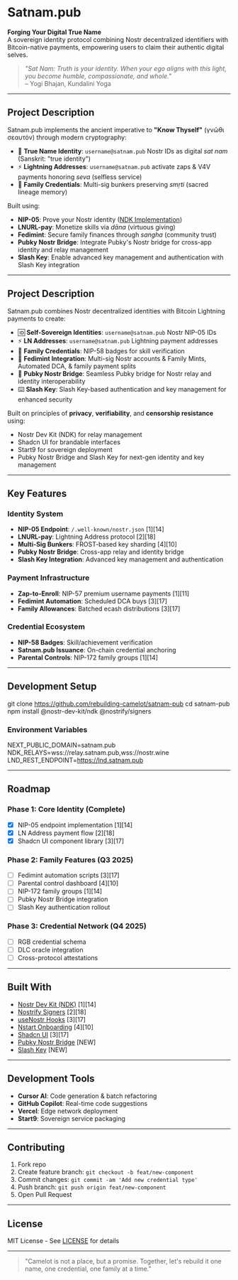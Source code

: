# Satnam.pub

**Forging Your Digital True Name**  
A sovereign identity protocol combining Nostr decentralized identifiers with Bitcoin-native payments, empowering users to claim their authentic digital selves.

> *"Sat Nam: Truth is your identity. When your ego aligns with this light, you become humble, compassionate, and whole."*  
> – Yogi Bhajan, Kundalini Yoga

---

## Project Description
Satnam.pub implements the ancient imperative to **"Know Thyself"** (γνῶθι σεαυτόν) through modern cryptography:
- 🧿 **True Name Identity**: `username@satnam.pub` Nostr IDs as digital *sat nam* (Sanskrit: "true identity")
- ⚡ **Lightning Addresses**: `username@satnam.pub` activate zaps & V4V payments honoring *seva* (selfless service)
- 🔐 **Family Credentials**: Multi-sig bunkers preserving *smṛti* (sacred lineage memory)

Built using:
- **NIP-05**: Prove your Nostr identity ([NDK Implementation](https://github.com/nostr-dev-kit/ndk))
- **LNURL-pay**: Monetize skills via *dāna* (virtuous giving)
- **Fedimint**: Secure family finances through *sangha* (community trust)
- **Pubky Nostr Bridge**: Integrate Pubky's Nostr bridge for cross-app identity and relay management
- **Slash Key**: Enable advanced key management and authentication with Slash Key integration

---

## Project Description
Satnam.pub combines Nostr decentralized identities with Bitcoin Lightning payments to create:
- 🆔 **Self-Sovereign Identities**: `username@satnam.pub` Nostr NIP-05 IDs
- ⚡ **LN Addresses**: `username@satnam.pub` Lightning payment addresses
- 🔐 **Family Credentials**: NIP-58 badges for skill verification
- 🤖 **Fedimint Integration**: Multi-sig Nostr accounts & Family Mints, Automated DCA, & family payment splits
- 🌉 **Pubky Nostr Bridge**: Seamless Pubky bridge for Nostr relay and identity interoperability
- ⌨️ **Slash Key**: Slash Key-based authentication and key management for enhanced security

Built on principles of **privacy**, **verifiability**, and **censorship resistance** using:
- Nostr Dev Kit (NDK) for relay management
- Shadcn UI for brandable interfaces
- Start9 for sovereign deployment
- Pubky Nostr Bridge and Slash Key for next-gen identity and key management

---

## Key Features
### Identity System
- **NIP-05 Endpoint**: `/.well-known/nostr.json` [1][14]
- **LNURL-pay**: Lightning Address protocol [2][18]
- **Multi-Sig Bunkers**: FROST-based key sharding [4][10]
- **Pubky Nostr Bridge**: Cross-app relay and identity bridge
- **Slash Key Integration**: Advanced key management and authentication

### Payment Infrastructure
- **Zap-to-Enroll**: NIP-57 premium username payments [1][11]
- **Fedimint Automation**: Scheduled DCA buys [3][17]
- **Family Allowances**: Batched ecash distributions [3][17]

### Credential Ecosystem
- **NIP-58 Badges**: Skill/achievement verification
- **Satnam.pub Issuance**: On-chain credential anchoring
- **Parental Controls**: NIP-172 family groups [1][14]

---

## Development Setup
git clone https://github.com/rebuilding-camelot/satnam-pub
cd satnam-pub
npm install @nostr-dev-kit/ndk @nostrify/signers

### Environment Variables
NEXT_PUBLIC_DOMAIN=satnam.pub
NDK_RELAYS=wss://relay.satnam.pub,wss://nostr.wine
LND_REST_ENDPOINT=https://lnd.satnam.pub

---

## Roadmap
### Phase 1: Core Identity (Complete)
- [x] NIP-05 endpoint implementation [1][14]
- [x] LN Address payment flow [2][18]
- [x] Shadcn UI component library [3][17]

### Phase 2: Family Features (Q3 2025)
- [ ] Fedimint automation scripts [3][17]
- [ ] Parental control dashboard [4][10]
- [ ] NIP-172 family groups [1][14]
- [ ] Pubky Nostr Bridge integration
- [ ] Slash Key authentication rollout

### Phase 3: Credential Network (Q4 2025)
- [ ] RGB credential schema
- [ ] DLC oracle integration
- [ ] Cross-protocol attestations

---

## Built With
- [Nostr Dev Kit (NDK)](https://github.com/nostr-dev-kit/ndk) [1][14]
- [Nostrify Signers](https://nostrify.dev/sign/) [2][18]
- [useNostr Hooks](https://github.com/cmdruid/use-nostr) [3][17]
- [Nstart Onboarding](https://github.com/dtonon/nstart) [4][10]
- [Shadcn UI](https://ui.shadcn.com/) [3][17]
- [Pubky Nostr Bridge](https://github.com/nostrband/pubky) [NEW]
- [Slash Key](https://slashkey.dev/) [NEW]

---

## Development Tools
- **Cursor AI**: Code generation & batch refactoring
- **GitHub Copilot**: Real-time code suggestions
- **Vercel**: Edge network deployment
- **Start9**: Sovereign service packaging

---

## Contributing
1. Fork repo
2. Create feature branch: `git checkout -b feat/new-component`
3. Commit changes: `git commit -am 'Add new credential type'`
4. Push branch: `git push origin feat/new-component`
5. Open Pull Request

---

## License
MIT License - See [LICENSE](LICENSE) for details

---

> "Camelot is not a place, but a promise. Together, let's rebuild it one name, one credential, one family at a time."

<!-- Test commit: SatNam push check, 2025-05-25 -->
